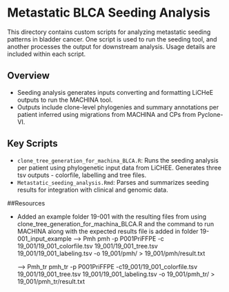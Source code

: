 # Metastatic BLCA Seeding Analysis

This directory contains custom scripts for analyzing metastatic seeding patterns in bladder cancer. One script is used to run the seeding tool, and another processes the output for downstream analysis. Usage details are included within each script.

## Overview
- Seeding analysis generates inputs converting and formatting LiCHeE outputs to run the MACHINA tool. 
- Outputs include clone-level phylogenies and summary annotations per patient inferred using migrations from MACHINA and CPs from Pyclone-VI.

## Key Scripts
- `clone_tree_generation_for_machina_BLCA.R`: Runs the seeding analysis per patient using phylogenetic input data from LiCHEE. Generates three tsv outputs - colorfile, labelling and tree files. 
- `Metastatic_seeding_analysis.Rmd`: Parses and summarizes seeding results for integration with clinical and genomic data.

##Resources
- Added an example folder 19-001 with the resulting files from using clone_tree_generation_for_machina_BLCA.R and the command to run MACHINA along with the expected results file is added in folder 19-001_input_example
  --> Pmh
    pmh -p P001PriFFPE -c 19_001/19_001_colorfile.tsv 19_001/19_001_tree.tsv 19_001/19_001_labeling.tsv -o 19_001/pmh/ > 19_001/pmh/result.txt
 
  --> Pmh_tr
    pmh_tr -p P001PriFFPE -c19_001/19_001_colorfile.tsv 19_001/19_001_tree.tsv 19_001/19_001_labeling.tsv -o 19_001/pmh_tr/ > 19_001/pmh_tr/result.txt


